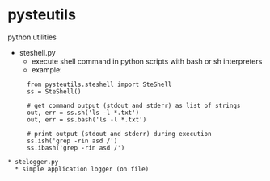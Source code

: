 # pysteutils
python utilities

* steshell.py
  * execute shell command in python scripts with bash or sh interpreters
  * example:
  ```
    from pysteutils.steshell import SteShell
    ss = SteShell()
    
    # get command output (stdout and stderr) as list of strings
    out, err = ss.sh('ls -l *.txt')
    out, err = ss.bash('ls -l *.txt')
    
    # print output (stdout and stderr) during execution
    ss.ish('grep -rin asd /')
    ss.ibash('grep -rin asd /')
```
* stelogger.py
  * simple application logger (on file)
